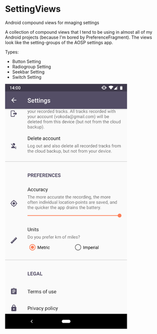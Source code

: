# SettingViews
Android compound views for mnaging settings

A collection of compound views that I tend to be using in almost all of my Android projects (because I'm bored by PreferenceFragment).
The views look like the setting-groups of the AOSP settings app.

Types:
- Button Setting
- Radiogroup Setting
- Seekbar Setting
- Switch Setting

<img src="https://raw.githubusercontent.com/vokod/SettingViews/master/screenshots/Screenshot_20190215-140037.png" width="400" >
